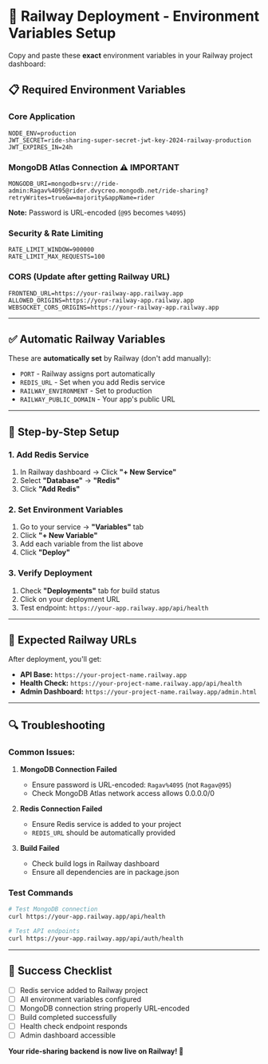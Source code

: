 # 🚂 Railway Deployment - Environment Variables Setup

Copy and paste these **exact** environment variables in your Railway project dashboard:

## 📋 **Required Environment Variables**

### **Core Application**
```
NODE_ENV=production
JWT_SECRET=ride-sharing-super-secret-jwt-key-2024-railway-production
JWT_EXPIRES_IN=24h
```

### **MongoDB Atlas Connection** ⚠️ **IMPORTANT**
```
MONGODB_URI=mongodb+srv://ride-admin:Ragav%4095@rider.dvycreo.mongodb.net/ride-sharing?retryWrites=true&w=majority&appName=rider
```
**Note:** Password is URL-encoded (`@95` becomes `%4095`)

### **Security & Rate Limiting**
```
RATE_LIMIT_WINDOW=900000
RATE_LIMIT_MAX_REQUESTS=100
```

### **CORS (Update after getting Railway URL)**
```
FRONTEND_URL=https://your-railway-app.railway.app
ALLOWED_ORIGINS=https://your-railway-app.railway.app
WEBSOCKET_CORS_ORIGINS=https://your-railway-app.railway.app
```

---

## ✅ **Automatic Railway Variables**

These are **automatically set** by Railway (don't add manually):
- `PORT` - Railway assigns port automatically
- `REDIS_URL` - Set when you add Redis service
- `RAILWAY_ENVIRONMENT` - Set to production
- `RAILWAY_PUBLIC_DOMAIN` - Your app's public URL

---

## 🔧 **Step-by-Step Setup**

### **1. Add Redis Service**
1. In Railway dashboard → Click **"+ New Service"**
2. Select **"Database"** → **"Redis"**
3. Click **"Add Redis"**

### **2. Set Environment Variables**
1. Go to your service → **"Variables"** tab
2. Click **"+ New Variable"**
3. Add each variable from the list above
4. Click **"Deploy"**

### **3. Verify Deployment**
1. Check **"Deployments"** tab for build status
2. Click on your deployment URL
3. Test endpoint: `https://your-app.railway.app/api/health`

---

## 🚀 **Expected Railway URLs**

After deployment, you'll get:
- **API Base:** `https://your-project-name.railway.app`
- **Health Check:** `https://your-project-name.railway.app/api/health`
- **Admin Dashboard:** `https://your-project-name.railway.app/admin.html`

---

## 🔍 **Troubleshooting**

### **Common Issues:**
1. **MongoDB Connection Failed**
   - Ensure password is URL-encoded: `Ragav%4095` (not `Ragav@95`)
   - Check MongoDB Atlas network access allows 0.0.0.0/0

2. **Redis Connection Failed**
   - Ensure Redis service is added to your project
   - `REDIS_URL` should be automatically provided

3. **Build Failed**
   - Check build logs in Railway dashboard
   - Ensure all dependencies are in package.json

### **Test Commands**
```bash
# Test MongoDB connection
curl https://your-app.railway.app/api/health

# Test API endpoints
curl https://your-app.railway.app/api/auth/health
```

---

## 🎉 **Success Checklist**

- [ ] Redis service added to Railway project
- [ ] All environment variables configured
- [ ] MongoDB connection string properly URL-encoded
- [ ] Build completed successfully
- [ ] Health check endpoint responds
- [ ] Admin dashboard accessible

**Your ride-sharing backend is now live on Railway! 🚀**
